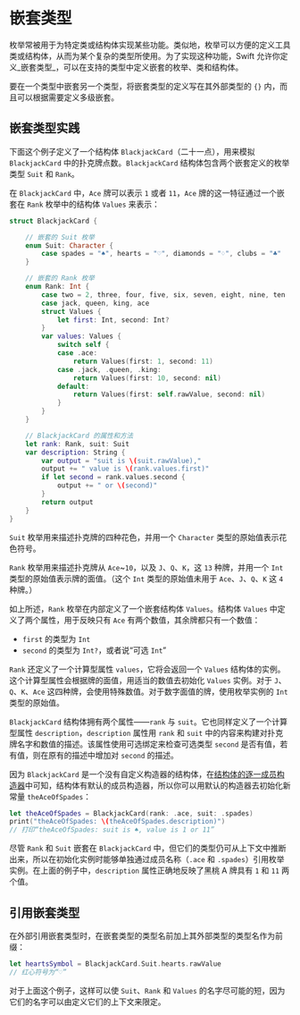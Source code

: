 # 嵌套类型

枚举常被用于为特定类或结构体实现某些功能。类似地，枚举可以方便的定义工具类或结构体，从而为某个复杂的类型所使用。为了实现这种功能，Swift 允许你定义_嵌套类型_，可以在支持的类型中定义嵌套的枚举、类和结构体。

要在一个类型中嵌套另一个类型，将嵌套类型的定义写在其外部类型的 `{}` 内，而且可以根据需要定义多级嵌套。

## 嵌套类型实践

下面这个例子定义了一个结构体 `BlackjackCard`（二十一点），用来模拟 `BlackjackCard` 中的扑克牌点数。`BlackjackCard` 结构体包含两个嵌套定义的枚举类型 `Suit` 和 `Rank`。

在 `BlackjackCard` 中，`Ace` 牌可以表示 `1` 或者 `11`，`Ace` 牌的这一特征通过一个嵌套在 `Rank` 枚举中的结构体 `Values` 来表示：

```swift
struct BlackjackCard {

    // 嵌套的 Suit 枚举
    enum Suit: Character {
        case spades = "♠", hearts = "♡", diamonds = "♢", clubs = "♣"
    }

    // 嵌套的 Rank 枚举
    enum Rank: Int {
        case two = 2, three, four, five, six, seven, eight, nine, ten
        case jack, queen, king, ace
        struct Values {
            let first: Int, second: Int?
        }
        var values: Values {
            switch self {
            case .ace:
                return Values(first: 1, second: 11)
            case .jack, .queen, .king:
                return Values(first: 10, second: nil)
            default:
                return Values(first: self.rawValue, second: nil)
            }
        }
    }

    // BlackjackCard 的属性和方法
    let rank: Rank, suit: Suit
    var description: String {
        var output = "suit is \(suit.rawValue),"
        output += " value is \(rank.values.first)"
        if let second = rank.values.second {
            output += " or \(second)"
        }
        return output
    }
}
```

`Suit` 枚举用来描述扑克牌的四种花色，并用一个 `Character` 类型的原始值表示花色符号。

`Rank` 枚举用来描述扑克牌从 `Ace`~`10`，以及 `J`、`Q`、`K`，这 `13` 种牌，并用一个 `Int` 类型的原始值表示牌的面值。（这个 `Int` 类型的原始值未用于 `Ace`、`J`、`Q`、`K` 这 `4` 种牌。）

如上所述，`Rank` 枚举在内部定义了一个嵌套结构体 `Values`。结构体 `Values` 中定义了两个属性，用于反映只有 `Ace` 有两个数值，其余牌都只有一个数值：

* `first` 的类型为 `Int`
* `second` 的类型为 `Int?`，或者说“可选 `Int`”

`Rank` 还定义了一个计算型属性 `values`，它将会返回一个 `Values` 结构体的实例。这个计算型属性会根据牌的面值，用适当的数值去初始化 `Values` 实例。对于 `J`、`Q`、`K`、`Ace` 这四种牌，会使用特殊数值。对于数字面值的牌，使用枚举实例的 `Int` 类型的原始值。

`BlackjackCard` 结构体拥有两个属性——`rank` 与 `suit`。它也同样定义了一个计算型属性 `description`，`description` 属性用 `rank` 和 `suit` 中的内容来构建对扑克牌名字和数值的描述。该属性使用可选绑定来检查可选类型 `second` 是否有值，若有值，则在原有的描述中增加对 `second` 的描述。

因为 `BlackjackCard` 是一个没有自定义构造器的结构体，在[结构体的逐一成员构造器](https://github.com/ininmm/the-swift-programming-language-in-chinese/tree/8b9f8ba4cb97148e9d1b43c50f9e1c8e4175f753/source/chapter2/14_Initialization.html#memberwise_initializers_for_structure_types)中可知，结构体有默认的成员构造器，所以你可以用默认的构造器去初始化新常量 `theAceOfSpades`：

```swift
let theAceOfSpades = BlackjackCard(rank: .ace, suit: .spades)
print("theAceOfSpades: \(theAceOfSpades.description)")
// 打印“theAceOfSpades: suit is ♠, value is 1 or 11”
```

尽管 `Rank` 和 `Suit` 嵌套在 `BlackjackCard` 中，但它们的类型仍可从上下文中推断出来，所以在初始化实例时能够单独通过成员名称（`.ace` 和 `.spades`）引用枚举实例。在上面的例子中，`description` 属性正确地反映了黑桃 A 牌具有 `1` 和 `11` 两个值。

## 引用嵌套类型

在外部引用嵌套类型时，在嵌套类型的类型名前加上其外部类型的类型名作为前缀：

```swift
let heartsSymbol = BlackjackCard.Suit.hearts.rawValue
// 红心符号为“♡”
```

对于上面这个例子，这样可以使 `Suit`、`Rank` 和 `Values` 的名字尽可能的短，因为它们的名字可以由定义它们的上下文来限定。

